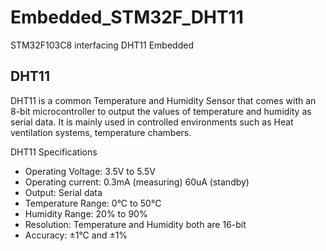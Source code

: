 # Embedded_STM32F_DHT11
STM32F103C8 interfacing DHT11 Embedded 


## DHT11
DHT11 is a common Temperature and Humidity Sensor that comes with an 8-bit microcontroller to output the values of temperature and humidity as serial data. It is mainly used in controlled environments such as Heat ventilation systems, temperature chambers.

DHT11 Specifications
- Operating Voltage: 3.5V to 5.5V
- Operating current: 0.3mA (measuring) 60uA (standby)
- Output: Serial data
- Temperature Range: 0°C to 50°C
- Humidity Range: 20% to 90%
- Resolution: Temperature and Humidity both are 16-bit
- Accuracy: ±1°C and ±1%
